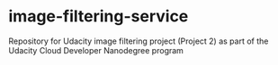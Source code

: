 # image-filtering-service
Repository for Udacity image filtering project  (Project 2) as part of the Udacity Cloud Developer Nanodegree program
